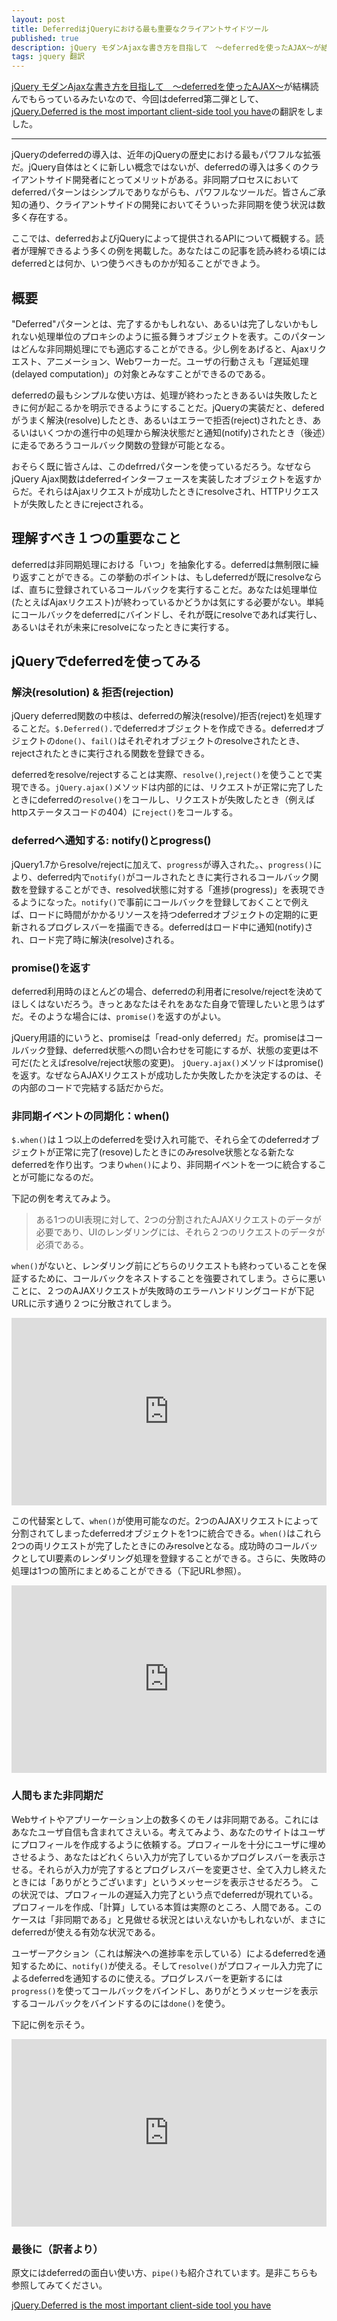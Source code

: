 ```yaml
---
layout: post
title: DeferredはjQueryにおける最も重要なクライアントサイドツール
published: true
description: jQuery モダンAjaxな書き方を目指して　〜deferredを使ったAJAX〜が結構読んでもらっているみたいなので、今回はdeferred第二弾として、jQuery.Deferred is the most important client-side tool you haveの翻訳をしました。
tags: jquery 翻訳
---
```


[jQuery モダンAjaxな書き方を目指して　〜deferredを使ったAJAX〜](http://blog.toshimaru.net/jquery-ajaxdeferredajax/)が結構読んでもらっているみたいなので、今回はdeferred第二弾として、[jQuery.Deferred is the most important client-side tool you have](http://eng.wealthfront.com/2012/12/jquerydeferred-is-most-important-client.html)の翻訳をしました。

---

jQueryのdeferredの導入は、近年のjQueryの歴史における最もパワフルな拡張だ。jQuery自体はとくに新しい概念ではないが、deferredの導入は多くのクライアントサイド開発者にとってメリットがある。非同期プロセスにおいてdeferredパターンはシンプルでありながらも、パワフルなツールだ。皆さんご承知の通り、クライアントサイドの開発においてそういった非同期を使う状況は数多く存在する。

ここでは、deferredおよびjQueryによって提供されるAPIについて概観する。読者が理解できるよう多くの例を掲載した。あなたはこの記事を読み終わる頃にはdeferredとは何か、いつ使うべきものかが知ることができよう。

概要
-----------

"Deferred"パターンとは、完了するかもしれない、あるいは完了しないかもしれない処理単位のプロキシのように振る舞うオブジェクトを表す。このパターンはどんな非同期処理にでも適応することができる。少し例をあげると、Ajaxリクエスト、アニメーション、Webワーカーだ。ユーザの行動さえも「遅延処理(delayed computation)」の対象とみなすことができるのである。

deferredの最もシンプルな使い方は、処理が終わったときあるいは失敗したときに何が起こるかを明示できるようにすることだ。jQueryの実装だと、deferedがうまく解決(resolve)したとき、あるいはエラーで拒否(reject)されたとき、あるいはいくつかの進行中の処理から解決状態だと通知(notify)されたとき（後述）に走るであろうコールバック関数の登録が可能となる。

おそらく既に皆さんは、このdefrredパターンを使っているだろう。なぜならjQuery Ajax関数はdeferredインターフェースを実装したオブジェクトを返すからだ。それらはAjaxリクエストが成功したときにresolveされ、HTTPリクエストが失敗したときにrejectされる。

理解すべき１つの重要なこと
-----------
deferredは非同期処理における「いつ」を抽象化する。deferredは無制限に繰り返すことができる。この挙動のポイントは、もしdeferredが既にresolveならば、直ちに登録されているコールバックを実行することだ。あなたは処理単位(たとえばAjaxリクエスト)が終わっているかどうかは気にする必要がない。単純にコールバックをdeferredにバインドし、それが既にresolveであれば実行し、あるいはそれが未来にresolveになったときに実行する。

jQueryでdeferredを使ってみる
-----------

### 解決(resolution) & 拒否(rejection)
jQuery deferred関数の中核は、deferredの解決(resolve)/拒否(reject)を処理することだ。`$.Deferred().`でdeferredオブジェクトを作成できる。deferredオブジェクトの`done()`、`fail()`はそれぞれオブジェクトのresolveされたとき、rejectされたときに実行される関数を登録できる。

deferredをresolve/rejectすることは実際、`resolve()`,`reject()`を使うことで実現できる。`jQuery.ajax()`メソッドは内部的には、リクエストが正常に完了したときにdeferredの`resolve()`をコールし、リクエストが失敗したとき（例えばhttpステータスコードの404）に`reject()`をコールする。

### deferredへ通知する: notify()とprogress()
jQuery1.7からresolve/rejectに加えて、`progress`が導入された。、`progress()`により、deferred内で`notify()`がコールされたときに実行されるコールバック関数を登録することができ、resolved状態に対する「進捗(progress)」を表現できるようになった。`notify()`で事前にコールバックを登録しておくことで例えば、ロードに時間がかかるリソースを持つdeferredオブジェクトの定期的に更新されるプログレスバーを描画できる。deferredはロード中に通知(notify)され、ロード完了時に解決(resolve)される。

### promise()を返す
deferred利用時のほとんどの場合、deferredの利用者にresolve/rejectを決めてほしくはないだろう。きっとあなたはそれをあなた自身で管理したいと思うはずだ。そのような場合には、`promise()`を返すのがよい。

jQuery用語的にいうと、promiseは「read-only deferred」だ。promiseはコールバック登録、deferred状態への問い合わせを可能にするが、状態の変更は不可だ(たとえばresolve/reject状態の変更)。 `jQuery.ajax()`メソッドはpromise()を返す。なぜならAJAXリクエストが成功したか失敗したかを決定するのは、その内部のコードで完結する話だからだ。

### 非同期イベントの同期化：when()

`$.when()`は１つ以上のdeferredを受け入れ可能で、それら全てのdeferredオブジェクトが正常に完了(resove)したときにのみresolve状態となる新たなdeferredを作り出す。つまり`when()`により、非同期イベントを一つに統合することが可能になるのだ。

下記の例を考えてみよう。

>ある1つのUI表現に対して、2つの分割されたAJAXリクエストのデータが必要であり、UIのレンダリングには、それら２つのリクエストのデータが必須である。

`when()`がないと、レンダリング前にどちらのリクエストも終わっていることを保証するために、コールバックをネストすることを強要されてしまう。さらに悪いことに、２つのAJAXリクエストが失敗時のエラーハンドリングコードが下記URLに示す通り２つに分散されてしまう。

<iframe width="100%" height="300" src="http://jsfiddle.net/mattbaker/2s4Mg/embedded/" allowfullscreen="allowfullscreen" frameborder="0"></iframe>

この代替案として、`when()`が使用可能なのだ。2つのAJAXリクエストによって分割されてしまったdeferredオブジェクトを1つに統合できる。`when()`はこれら2つの両リクエストが完了したときにのみresolveとなる。成功時のコールバックとしてUI要素のレンダリング処理を登録することができる。さらに、失敗時の処理は1つの箇所にまとめることができる（下記URL参照）。

<iframe width="100%" height="300" src="http://jsfiddle.net/mattbaker/wJ4bm/1/embedded/" allowfullscreen="allowfullscreen" frameborder="0"></iframe>

### 人間もまた非同期だ

Webサイトやアプリーケーション上の数多くのモノは非同期である。これにはあなたユーザ自信も含まれてさえいる。考えてみよう、あなたのサイトはユーザにプロフィールを作成するように依頼する。プロフィールを十分にユーザに埋めさせるよう、あなたはどれくらい入力が完了しているかプログレスバーを表示させる。それらが入力が完了するとプログレスバーを変更させ、全て入力し終えたときには「ありがとうございます」というメッセージを表示させるだろう。
この状況では、プロフィールの遅延入力完了という点でdeferredが現れている。プロフィールを作成、「計算」している本質は実際のところ、人間である。このケースは「非同期である」と見做せる状況とはいえないかもしれないが、まさにdeferredが使える有効な状況である。

ユーザーアクション（これは解決への進捗率を示している）によるdeferredを通知するために、`notify()`が使える。そして`resolve()`がプロフィール入力完了によるdeferredを通知するのに使える。プログレスバーを更新するには`progress()`を使ってコールバックをバインドし、ありがとうメッセージを表示するコールバックをバインドするのには`done()`を使う。

下記に例を示そう。

<iframe width="100%" height="300" src="http://jsfiddle.net/TTUrQ/10/embedded/" allowfullscreen="allowfullscreen" frameborder="0"></iframe>


### 最後に（訳者より）

原文にはdeferredの面白い使い方、`pipe()`も紹介されています。是非こちらも参照してみてください。

[jQuery.Deferred is the most important client-side tool you have](http://eng.wealthfront.com/2012/12/jquerydeferred-is-most-important-client.html)
